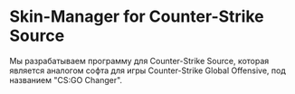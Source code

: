 # Skin-Manager for Counter-Strike Source
Мы разрабатываем программу для Counter-Strike Source, которая является аналогом софта для игры Counter-Strike Global Offensive, под названием "CS:GO Changer".
